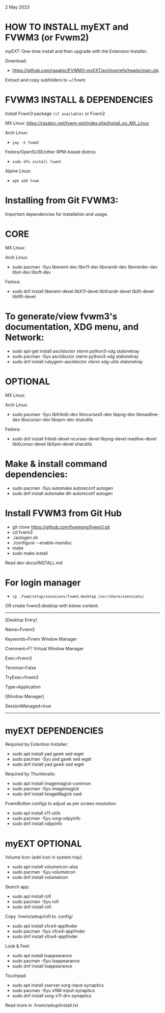 2 May 2023
# HOW TO INSTALL myEXT and FVWM3 (or Fvwm2)

myEXT:
One-time install and then upgrade with the Extension Installer.

Download:
* https://github.com/rasatpc/FVWM3-myEXT/archive/refs/heads/main.zip

Extract and copy subfolders to ~/.fvwm

# FVWM3 INSTALL & DEPENDENCIES 

Install Fvwm3 package `(if available)` or Fvwm2

MX Linux:
https://rasatpc.net/fvwm-ext/index.php/Install_on_MX_Linux

Arch Linux:
* `yay -S fvwm3`

Fedora/OpenSUSE/other RPM-based distros:
* `sudo dfn install fvwm3`

Alpine Linux:
* `apk add fvwm`

# Installing from Git FVWM3:

Important dependencies for installation and usage.

CORE
====

MX Linux:

Arch Linux:
* sudo pacman -Syu libevent-dev libx11-dev libxrandr-dev libxrender-dev libxt-dev libxft-dev

Fedora:
* sudo dnf install libevent-devel libX11-devel libXrandr-devel libXt-devel libXft-devel


To generate/view fvwm3's documentation, XDG menu, and Network:
===============================================================
* sudo apt-get install asciidoctor xterm python3-xdg stalonetray
* sudo pacman -Syu asciidoctor xterm python3-xdg stalonetray
* sudo dnf install rubygem-asciidoctor xterm xdg-utils stalonetray

OPTIONAL
========

MX Linux:

Arch Linux:
* sudo pacman -Syu libfribidi-dev libncurses5-dev libpng-dev libreadline-dev libxcursor-dev libxpm-dev sharutils

Fedora:
* sudo dnf install fribidi-devel ncurses-devel libpng-devel readline-devel libXcursor-devel libXpm-devel sharutils

Make & install command dependencies:
====================================
* sudo pacman -Syu automake autoreconf autogen
* sudo dnf install automake dh-autoreconf autogen

Install FVWM3 from Git Hub
==========================

* git clone https://github.com/fvwmorg/fvwm3.git
* cd fvwm3
* ./autogen.sh
* ./configure --enable-mandoc
* make
* sudo make install

Read dev-docs/INSTALL.md

# For login manager
* `cp .fvwm/setup/xsessions/fvwm3.desktop /usr/share/xsessions/`

OR create fvwm3.desktop with below content.

---------

[Desktop Entry]

Name=Fvwm3

Keywords=Fvwm Window Manager

Comment=F? Virtual Window Manager

Exec=fvwm3

Terminal=False

TryExec=fvwm3

Type=Application

[Window Manager]

SessionManaged=true

-------

# myEXT DEPENDENCIES

Required by Extention Installer:
* sudo apt install yad gawk sed wget
* sudo pacman -Syu yad gawk sed wget
* sudo dnf install yad gawk sed wget

Required by Thumbnails:
* sudo apt install imagemagick-common
* sudo pacman -Syu imagemagick
* sudo dnf install ImageMagick xwd

FvwmButton configs to adjust as per screen resolution:
* sudo apt install x11-utils
* sudo pacman -Syu xorg-xdpyinfo
* sudo dnf install xdpyinfo

# myEXT OPTIONAL

Volume Icon (add icon in system tray):
* sudo apt install volumeicon-alsa
* sudo pacman -Syu volumeicon
* sudo dnf install volumeicon

Search app:
* sudo apt install rofi
* sudo pacman -Syu rofi
* sudo dnf install rofi

Copy .fvwm/setup/rofi to .config/

* sudo apt install xfce4-appfinder
* sudo pacman -Syu xfce4-appfinder
* sudo dnf install xfce4-appfinder

Look & Feel:
* sudo apt install lxappearance
* sudo pacman -Syu lxappearance
* sudo dnf install lxappearance

Touchpad:
* sudo apt install xserver-xorg-input-synaptics
* sudo pacman -Syu xf86-input-synaptics
* sudo dnf install xorg-x11-drv-synaptics

Read more in .fvwm/setup/install.txt
